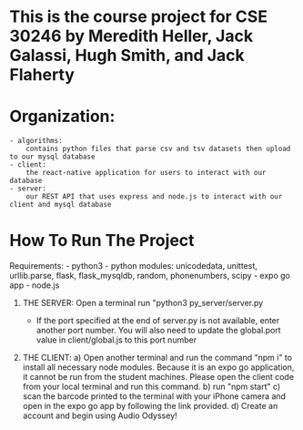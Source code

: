 # This is the course project for CSE 30246 by Meredith Heller, Jack Galassi, Hugh Smith, and Jack Flaherty

# Organization:
    - algorithms:
        contains python files that parse csv and tsv datasets then upload to our mysql database
    - client:
        the react-native application for users to interact with our database
    - server: 
        our REST API that uses express and node.js to interact with our client and mysql database

# How To Run The Project

Requirements:
    - python3
    - python modules: unicodedata, unittest, urllib.parse, flask, flask_mysqldb, random, phonenumbers, scipy
    - expo go app
    - node.js

1. THE SERVER: Open a terminal run "python3 py_server/server.py
    - If the port specified at the end of server.py is not available, enter another port number. You will also need to update the global.port value in client/global.js to this port number

2. THE CLIENT: 
    a) Open another terminal and run the command "npm i" to install all necessary node modules. Because it is an expo go application, it cannot be run from the student machines. Please open the client code from your local terminal and run this command. 
    b) run "npm start"
    c) scan the barcode printed to the terminal with your iPhone camera and open in the expo go app by following the link provided. 
    d) Create an account and begin using Audio Odyssey!

